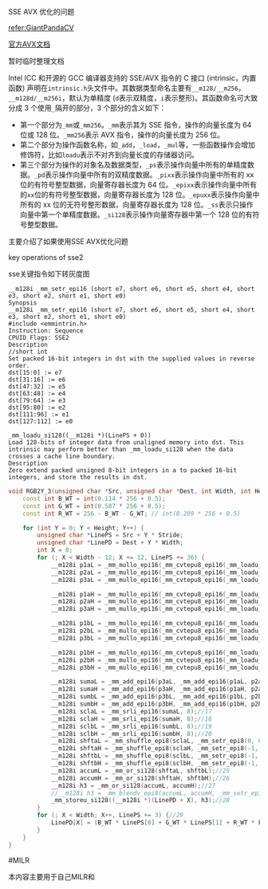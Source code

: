 SSE AVX 优化的问题

[refer:GiantPandaCV](http://www.giantpandacv.com/project/%E9%83%A8%E7%BD%B2%E4%BC%98%E5%8C%96/AI%20PC%E7%AB%AF%E4%BC%98%E5%8C%96/%E3%80%90AI%20PC%E7%AB%AF%E7%AE%97%E6%B3%95%E4%BC%98%E5%8C%96%E3%80%91%E4%B8%80%EF%BC%8C%E4%B8%80%E6%AD%A5%E6%AD%A5%E4%BC%98%E5%8C%96RGB%E8%BD%AC%E7%81%B0%E5%BA%A6%E5%9B%BE%E7%AE%97%E6%B3%95/)

[官方AVX文档](https://www.intel.com/content/www/us/en/docs/intrinsics-guide/index.html#techs=AVX)

暂时临时整理文档

Intel ICC 和开源的 GCC 编译器支持的 SSE/AVX 指令的 C 接口 (intrinsic，内置函数) 声明在`intrinsic.h`头文件中。其数据类型命名主要有`__m128/__m256`，`__m128d/__m256i`，默认为单精度 (`d`表示双精度，`i`表示整形)。其函数命名可大致分成 3 个使用`_`隔开的部分，3 个部分的含义如下：

- 第一个部分为`_mm`或`_mm256`。`_mm`表示其为 SSE 指令，操作的向量长度为 64 位或 128 位。`_mm256`表示 AVX 指令，操作的向量长度为 256 位。
- 第二个部分为操作函数名称，如`_add`，`_load`，`_mul`等，一些函数操作会增加修饰符，比如`loadu`表示不对齐到向量长度的存储器访问。
- 第三个部分为操作的对象名及数据类型，`_ps`表示操作向量中所有的单精度数据。`_pd`表示操作向量中所有的双精度数据。`_pixx`表示操作向量中所有的 xx 位的有符号整型数据，向量寄存器长度为 64 位。`_epixx`表示操作向量中所有的`xx`位的有符号整型数据，向量寄存器长度为 128 位。`_epuxx`表示操作向量中所有的 xx 位的无符号整形数据，向量寄存器长度为 128 位。`_ss`表示只操作向量中第一个单精度数据。`_si128`表示操作向量寄存器中第一个 128 位的有符号整型数据。

主要介绍了如果使用SSE AVX优化问题

key operations of sse2

sse关键指令如下转灰度图

```sse
__m128i _mm_setr_epi16 (short e7, short e6, short e5, short e4, short e3, short e2, short e1, short e0)
Synopsis
__m128i _mm_setr_epi16 (short e7, short e6, short e5, short e4, short e3, short e2, short e1, short e0)
#include <emmintrin.h>
Instruction: Sequence
CPUID Flags: SSE2
Description
//short int
Set packed 16-bit integers in dst with the supplied values in reverse order.
dst[15:0] := e7
dst[31:16] := e6
dst[47:32] := e5
dst[63:48] := e4
dst[79:64] := e3
dst[95:80] := e2
dst[111:96] := e1
dst[127:112] := e0
```

```
_mm_loadu_si128((__m128i *)(LinePS + 0))
Load 128-bits of integer data from unaligned memory into dst. This intrinsic may perform better than _mm_loadu_si128 when the data crosses a cache line boundary.
Description
Zero extend packed unsigned 8-bit integers in a to packed 16-bit integers, and store the results in dst.
```



```c++
void RGB2Y_3(unsigned char *Src, unsigned char *Dest, int Width, int Height, int Stride) {
    const int B_WT = int(0.114 * 256 + 0.5);
    const int G_WT = int(0.587 * 256 + 0.5);
    const int R_WT = 256 - B_WT - G_WT; // int(0.299 * 256 + 0.5)

    for (int Y = 0; Y < Height; Y++) {
        unsigned char *LinePS = Src + Y * Stride;
        unsigned char *LinePD = Dest + Y * Width;
        int X = 0;
        for (; X < Width - 12; X += 12, LinePS += 36) {
            __m128i p1aL = _mm_mullo_epi16(_mm_cvtepu8_epi16(_mm_loadu_si128((__m128i *)(LinePS + 0))), _mm_setr_epi16(B_WT, G_WT, R_WT, B_WT, G_WT, R_WT, B_WT, G_WT)); //1
            __m128i p2aL = _mm_mullo_epi16(_mm_cvtepu8_epi16(_mm_loadu_si128((__m128i *)(LinePS + 1))), _mm_setr_epi16(G_WT, R_WT, B_WT, G_WT, R_WT, B_WT, G_WT, R_WT)); //2
            __m128i p3aL = _mm_mullo_epi16(_mm_cvtepu8_epi16(_mm_loadu_si128((__m128i *)(LinePS + 2))), _mm_setr_epi16(R_WT, B_WT, G_WT, R_WT, B_WT, G_WT, R_WT, B_WT)); //3

            __m128i p1aH = _mm_mullo_epi16(_mm_cvtepu8_epi16(_mm_loadu_si128((__m128i *)(LinePS + 8))), _mm_setr_epi16(R_WT, B_WT, G_WT, R_WT, B_WT, G_WT, R_WT, B_WT));//4
            __m128i p2aH = _mm_mullo_epi16(_mm_cvtepu8_epi16(_mm_loadu_si128((__m128i *)(LinePS + 9))), _mm_setr_epi16(B_WT, G_WT, R_WT, B_WT, G_WT, R_WT, B_WT, G_WT));//5
            __m128i p3aH = _mm_mullo_epi16(_mm_cvtepu8_epi16(_mm_loadu_si128((__m128i *)(LinePS + 10))), _mm_setr_epi16(G_WT, R_WT, B_WT, G_WT, R_WT, B_WT, G_WT, R_WT));//6

            __m128i p1bL = _mm_mullo_epi16(_mm_cvtepu8_epi16(_mm_loadu_si128((__m128i *)(LinePS + 18))), _mm_setr_epi16(B_WT, G_WT, R_WT, B_WT, G_WT, R_WT, B_WT, G_WT));//7
            __m128i p2bL = _mm_mullo_epi16(_mm_cvtepu8_epi16(_mm_loadu_si128((__m128i *)(LinePS + 19))), _mm_setr_epi16(G_WT, R_WT, B_WT, G_WT, R_WT, B_WT, G_WT, R_WT));//8
            __m128i p3bL = _mm_mullo_epi16(_mm_cvtepu8_epi16(_mm_loadu_si128((__m128i *)(LinePS + 20))), _mm_setr_epi16(R_WT, B_WT, G_WT, R_WT, B_WT, G_WT, R_WT, B_WT));//9

            __m128i p1bH = _mm_mullo_epi16(_mm_cvtepu8_epi16(_mm_loadu_si128((__m128i *)(LinePS + 26))), _mm_setr_epi16(R_WT, B_WT, G_WT, R_WT, B_WT, G_WT, R_WT, B_WT));//10
            __m128i p2bH = _mm_mullo_epi16(_mm_cvtepu8_epi16(_mm_loadu_si128((__m128i *)(LinePS + 27))), _mm_setr_epi16(B_WT, G_WT, R_WT, B_WT, G_WT, R_WT, B_WT, G_WT));//11
            __m128i p3bH = _mm_mullo_epi16(_mm_cvtepu8_epi16(_mm_loadu_si128((__m128i *)(LinePS + 28))), _mm_setr_epi16(G_WT, R_WT, B_WT, G_WT, R_WT, B_WT, G_WT, R_WT));//12

            __m128i sumaL = _mm_add_epi16(p3aL, _mm_add_epi16(p1aL, p2aL));//13
            __m128i sumaH = _mm_add_epi16(p3aH, _mm_add_epi16(p1aH, p2aH));//14
            __m128i sumbL = _mm_add_epi16(p3bL, _mm_add_epi16(p1bL, p2bL));//15
            __m128i sumbH = _mm_add_epi16(p3bH, _mm_add_epi16(p1bH, p2bH));//16
            __m128i sclaL = _mm_srli_epi16(sumaL, 8);//17
            __m128i sclaH = _mm_srli_epi16(sumaH, 8);//18
            __m128i sclbL = _mm_srli_epi16(sumbL, 8);//19
            __m128i sclbH = _mm_srli_epi16(sumbH, 8);//20
            __m128i shftaL = _mm_shuffle_epi8(sclaL, _mm_setr_epi8(0, 6, 12, -1, -1, -1, -1, -1, -1, -1, -1, -1, -1, -1, -1, -1));//21
            __m128i shftaH = _mm_shuffle_epi8(sclaH, _mm_setr_epi8(-1, -1, -1, 18, 24, 30, -1, -1, -1, -1, -1, -1, -1, -1, -1, -1));//22
            __m128i shftbL = _mm_shuffle_epi8(sclbL, _mm_setr_epi8(-1, -1, -1, -1, -1, -1, 0, 6, 12, -1, -1, -1, -1, -1, -1, -1));//23
            __m128i shftbH = _mm_shuffle_epi8(sclbH, _mm_setr_epi8(-1, -1, -1, -1, -1, -1, -1, -1, -1, 18, 24, 30, -1, -1, -1, -1));//24
            __m128i accumL = _mm_or_si128(shftaL, shftbL);//25
            __m128i accumH = _mm_or_si128(shftaH, shftbH);//26
            __m128i h3 = _mm_or_si128(accumL, accumH);//27
            //__m128i h3 = _mm_blendv_epi8(accumL, accumH, _mm_setr_epi8(0, 0, 0, -1, -1, -1, 0, 0, 0, -1, -1, -1, 1, 1, 1, 1));
            _mm_storeu_si128((__m128i *)(LinePD + X), h3);//28
        }
        for (; X < Width; X++, LinePS += 3) {//29
            LinePD[X] = (B_WT * LinePS[0] + G_WT * LinePS[1] + R_WT * LinePS[2]) >> 8;//30
        }
    }
}
```

#MILR

本内容主要用于自己MILR和

